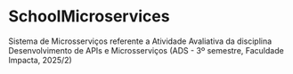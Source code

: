 # SchoolMicroservices
Sistema de Microsserviços referente a Atividade Avaliativa da disciplina Desenvolvimento de APIs e Microsserviços (ADS - 3º semestre, Faculdade Impacta, 2025/2)
